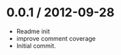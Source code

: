 
0.0.1 / 2012-09-28 
==================

  * Readme init
  * improve comment coverage
  * Initial commit.

